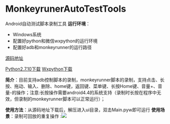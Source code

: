 # MonkeyrunerAutoTestTools
Android自动测试脚本录制工具
**运行环境**：
- Windows系统 
- 配置好python和微信wxpython的运行环境
- 配置好adb和monkeyrunner的运行路径

 [源码地址](https://github.com/aizaimenghuangu/MonkeyrunerAutoTestTools)

 [Python2.7.10下载](https://www.python.org/downloads/release/python-2710/)
[Wxpython下载](http://www.wxpython.org/download.php#msw)

**简介**：目前支持adb控制脚本的录制，monkeyrunner脚本的录制，支持点击、长按、拖动、输入、删除、home键，返回键、菜单键、长按Home键、音量+、音量-的操作；注意:长按操作需要android4.4的系统支持（录制时长按在程序中无效，但录制的monkeyrunner脚本可以正常运行）；

**使用方法**：从源码地址下载后，解压进入ui目录，双击Main.pyw即可运行
**使用场景**：录制可回放的重复操作
:![][image-1] 

[image-1]:	res/startPage.png